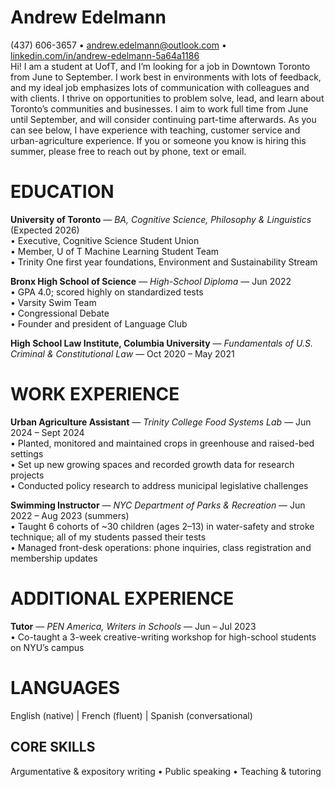 # **Andrew Edelmann**

(437) 606-3657 • [andrew.edelmann@outlook.com](mailto:andrew.edelmann@outlook.com) • [linkedin.com/in/andrew-edelmann-5a64a1186](https://www.linkedin.com/in/andrew-edelmann-5a64a1186/)  
Hi\! I am a student at UofT, and I’m looking for a job in Downtown Toronto from June to September. I work best in environments with lots of feedback, and my ideal job emphasizes lots of communication with colleagues and with clients. I thrive on opportunities to problem solve, lead, and learn about Toronto’s communities and businesses. I aim to work full time from June until September, and will consider continuing part-time afterwards. As you can see below, I have experience with teaching, customer service and urban-agriculture experience. If you or someone you know is hiring this summer, please free to reach out by phone, text or email.

# EDUCATION

**University of Toronto** — *BA, Cognitive Science, Philosophy & Linguistics* (Expected 2026\)  
• Executive, Cognitive Science Student Union  
• Member, U of T Machine Learning Student Team  
• Trinity One first year foundations, Environment and Sustainability Stream

**Bronx High School of Science** — *High-School Diploma* — Jun 2022  
• GPA 4.0; scored highly on standardized tests  
• Varsity Swim Team   
• Congressional Debate  
• Founder and president of Language Club

**High School Law Institute, Columbia University** — *Fundamentals of U.S. Criminal & Constitutional Law* — Oct 2020 – May 2021

# WORK EXPERIENCE

**Urban Agriculture Assistant** — *Trinity College Food Systems Lab* — Jun 2024 – Sept 2024  
• Planted, monitored and maintained crops in greenhouse and raised-bed settings  
• Set up new growing spaces and recorded growth data for research projects  
• Conducted policy research to address municipal legislative challenges

**Swimming Instructor** — *NYC Department of Parks & Recreation* — Jun 2022 – Aug 2023 (summers)  
• Taught 6 cohorts of \~30 children (ages 2–13) in water-safety and stroke technique; all of my students passed their tests  
• Managed front-desk operations: phone inquiries, class registration and membership updates

# ADDITIONAL EXPERIENCE

**Tutor** — *PEN America, Writers in Schools* — Jun – Jul 2023  
• Co-taught a 3-week creative-writing workshop for high-school students on NYU’s campus

# LANGUAGES

English (native) | French (fluent) | Spanish (conversational)

## CORE SKILLS

Argumentative & expository writing • Public speaking • Teaching & tutoring  
